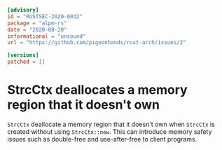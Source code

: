 ```toml
[advisory]
id = "RUSTSEC-2020-0032"
package = "alpm-rs"
date = "2020-08-20"
informational = "unsound"
url = "https://github.com/pigeonhands/rust-arch/issues/2"

[versions]
patched = []
```

# StrcCtx deallocates a memory region that it doesn't own

`StrcCtx` deallocate a memory region that it doesn't own when `StrcCtx` is created without using `StrcCtx::new`.
This can introduce memory safety issues such as double-free and use-after-free to client programs.
